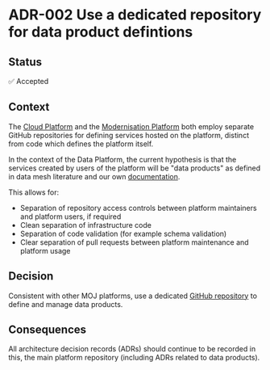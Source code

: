 # ADR-002 Use a dedicated repository for data product defintions

## Status

✅ Accepted

## Context

The [Cloud Platform](https://github.com/ministryofjustice/cloud-platform) and the [Modernisation Platform](https://user-guide.modernisation-platform.service.justice.gov.uk/) both employ separate GitHub repositories for defining services hosted on the platform, distinct from code which defines the platform itself.

In the context of the Data Platform, the current hypothesis is that the services created by users of the platform will be "data products" as defined in data mesh literature and our own [documentation](https://dsdmoj.atlassian.net/wiki/spaces/DataPlatform/pages/4270195993/What+is+a+Data+Product).

This allows for:

- Separation of repository access controls between platform maintainers and platform users, if required
- Clean separation of infrastructure code
- Separation of code validation (for example schema validation)
- Clear separation of pull requests between platform maintenance and platform usage

## Decision

Consistent with other MOJ platforms, use a dedicated [GitHub repository](https://github.com/ministryofjustice/data-platform-products) to define and manage data products.

## Consequences

All architecture decision records (ADRs) should continue to be recorded in this, the main platform repository (including ADRs related to data products).
